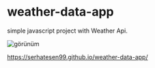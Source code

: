 # weather-data-app
simple javascript project with Weather Api.




![görünüm](Ekran_Goruntusu_256.png)

https://serhatesen99.github.io/weather-data-app/
